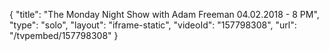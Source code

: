 {
    "title": "The Monday Night Show with Adam Freeman 04.02.2018 - 8 PM",
    "type": "solo",
    "layout": "iframe-static",
    "videoId": "157798308",
    "url": "\/tvpembed\/157798308"
}